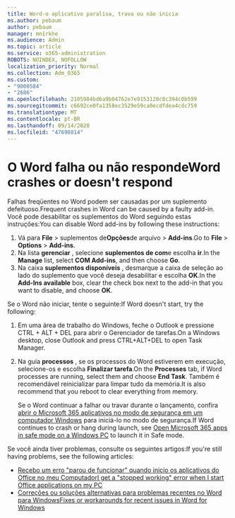 ```yaml
---
title: Word-o aplicativo paralisa, trava ou não inicia
ms.author: pebaum
author: pebaum
manager: mnirkhe
ms.audience: Admin
ms.topic: article
ms.service: o365-administration
ROBOTS: NOINDEX, NOFOLLOW
localization_priority: Normal
ms.collection: Adm_O365
ms.custom:
- "9000584"
- "2686"
ms.openlocfilehash: 2105984bd6a9b04762e7e9153120c8c394c0b599
ms.sourcegitcommit: c6692ce0fa1358ec3529e59ca0ecdfdea4cdc759
ms.translationtype: MT
ms.contentlocale: pt-BR
ms.lasthandoff: 09/14/2020
ms.locfileid: "47698814"
---
```

# <a name="word-crashes-or-doesnt-respond"></a><span data-ttu-id="a7cce-102">O Word falha ou não responde</span><span class="sxs-lookup"><span data-stu-id="a7cce-102">Word crashes or doesn't respond</span></span>

<span data-ttu-id="a7cce-103">Falhas freqüentes no Word podem ser causadas por um suplemento defeituoso.</span><span class="sxs-lookup"><span data-stu-id="a7cce-103">Frequent crashes in Word can be caused by a faulty add-in.</span></span> <span data-ttu-id="a7cce-104">Você pode desabilitar os suplementos do Word seguindo estas instruções:</span><span class="sxs-lookup"><span data-stu-id="a7cce-104">You can disable Word add-ins by following these instructions:</span></span>

1. <span data-ttu-id="a7cce-105">Vá para **File**  >  suplementos de**Opções**de arquivo  >  **Add-ins**.</span><span class="sxs-lookup"><span data-stu-id="a7cce-105">Go to **File** > **Options** > **Add-ins**.</span></span>
2. <span data-ttu-id="a7cce-106">Na lista **gerenciar** , selecione **suplementos de com**e escolha **ir**.</span><span class="sxs-lookup"><span data-stu-id="a7cce-106">In the **Manage** list, select **COM Add-ins**, and then choose **Go**.</span></span>
3. <span data-ttu-id="a7cce-107">Na caixa **suplementos disponíveis** , desmarque a caixa de seleção ao lado do suplemento que você deseja desabilitar e escolha **OK**.</span><span class="sxs-lookup"><span data-stu-id="a7cce-107">In the **Add-Ins available** box, clear the check box next to the add-in that you want to disable, and choose **OK**.</span></span>

<span data-ttu-id="a7cce-108">Se o Word não iniciar, tente o seguinte:</span><span class="sxs-lookup"><span data-stu-id="a7cce-108">If Word doesn't start, try the following:</span></span>

1.   <span data-ttu-id="a7cce-109">Em uma área de trabalho do Windows, feche o Outlook e pressione CTRL + ALT + DEL para abrir o Gerenciador de tarefas.</span><span class="sxs-lookup"><span data-stu-id="a7cce-109">On a Windows desktop, close Outlook and press CTRL+ALT+DEL to open Task Manager.</span></span> 
2. <span data-ttu-id="a7cce-110">Na guia **processos** , se os processos do Word estiverem em execução, selecione-os e escolha **Finalizar tarefa**.</span><span class="sxs-lookup"><span data-stu-id="a7cce-110">On the **Processes** tab, if Word processes are running, select them and choose **End Task**.</span></span> <span data-ttu-id="a7cce-111">Também é recomendável reinicializar para limpar tudo da memória.</span><span class="sxs-lookup"><span data-stu-id="a7cce-111">It is also recommend that you reboot to clear everything from memory.</span></span>

    <span data-ttu-id="a7cce-112">Se o Word continuar a falhar ou travar durante o lançamento, confira [abrir o Microsoft 365 aplicativos no modo de segurança em um computador Windows](https://support.office.com/article/Open-Office-apps-in-safe-mode-on-a-Windows-PC-dedf944a-5f4b-4afb-a453-528af4f7ac72) para iniciá-lo no modo de segurança.</span><span class="sxs-lookup"><span data-stu-id="a7cce-112">If Word continues to crash or hang during launch, see [Open Microsoft 365 apps in safe mode on a Windows PC](https://support.office.com/article/Open-Office-apps-in-safe-mode-on-a-Windows-PC-dedf944a-5f4b-4afb-a453-528af4f7ac72) to launch it in Safe mode.</span></span>

<span data-ttu-id="a7cce-113">Se você ainda tiver problemas, consulte os seguintes artigos:</span><span class="sxs-lookup"><span data-stu-id="a7cce-113">If you're still having problems, see the following articles:</span></span> 
- [<span data-ttu-id="a7cce-114">Recebo um erro "parou de funcionar" quando inicio os aplicativos do Office no meu Computador</span><span class="sxs-lookup"><span data-stu-id="a7cce-114">I get a "stopped working" error when I start Office applications on my PC</span></span>](https://support.office.com/article/52bd7985-4e99-4a35-84c8-2d9b8301a2fa)
- [<span data-ttu-id="a7cce-115">Correções ou soluções alternativas para problemas recentes no Word para Windows</span><span class="sxs-lookup"><span data-stu-id="a7cce-115">Fixes or workarounds for recent issues in Word for Windows</span></span>](https://support.office.com/article/bf6bf17c-2807-4871-83ce-e337ae8f0b86)